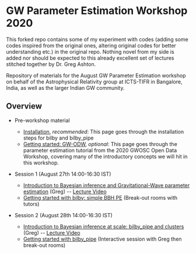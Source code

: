 # GW Parameter Estimation Workshop 2020
This forked repo contains some of my experiment with codes (adding some codes inspired from the original ones, altering original codes for better understanding etc.) in the original repo. Nothing novel from my side is added nor should be expected to this already excellent set of lectures stitched together by Dr. Greg Ashton.



Repository of materials for the August GW Parameter Estimation workshop on behalf of the Astrophysical Relativity group at ICTS-TIFR in Bangalore, India, as well as the larger Indian GW community.

## Overview
* Pre-workshop material
  * [Installation](pages/installation.md), *recommended*: This page goes through the installation steps for bilby and bilby_pipe 
  * [Getting started: GW-ODW](pages/gwodw.md), *optional*: This page goes through the parameter estimation tutorial from the 2020 GWOSC Open Data Workshop, covering many of the introductory concepts we will hit in this workshop.
  
* Session 1 (August 27th 14:00-16:30 IST)
  * [Introduction to Bayesian inference and Gravitational-Wave parameter estimation](https://github.com/GregoryAshton/GWParameterEstimationWorkshop2020/blob/master/presentations/GWPE_workshop2020_day1.pdf) (Greg) -- [Lecture Video](https://youtu.be/basIiPav4tg)
  * [Getting started with bilby: simple BBH PE](pages/getting-started.md) (Break-out rooms with tutors)
  
* Session 2 (August 28th 14:00-16:30 IST)
  * [Introduction to Bayesian inference at scale: bilby_pipe and clusters](https://github.com/GregoryAshton/GWParameterEstimationWorkshop2020/blob/master/presentations/GWPE_workshop2020_day2.pdf) (Greg) -- [Lecture Video](https://youtu.be/sI3UpA5Ess8)
  * [Getting started with bilby_pipe](pages/getting-started-pipe.md) (Interactive session with Greg then break-out rooms)
